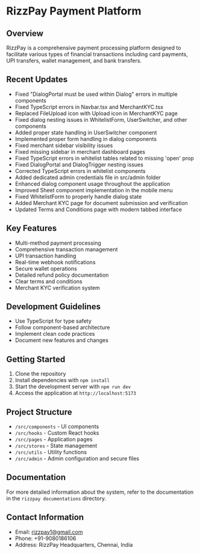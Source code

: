
# RizzPay Payment Platform

## Overview

RizzPay is a comprehensive payment processing platform designed to facilitate various types of financial transactions including card payments, UPI transfers, wallet management, and bank transfers.

## Recent Updates

- Fixed "DialogPortal must be used within Dialog" errors in multiple components
- Fixed TypeScript errors in Navbar.tsx and MerchantKYC.tsx
- Replaced FileUpload icon with Upload icon in MerchantKYC page
- Fixed dialog nesting issues in WhitelistForm, UserSwitcher, and other components
- Added proper state handling in UserSwitcher component
- Implemented proper form handling in dialog components
- Fixed merchant sidebar visibility issues
- Fixed missing sidebar in merchant dashboard pages
- Fixed TypeScript errors in whitelist tables related to missing 'open' prop
- Fixed DialogPortal and DialogTrigger nesting issues
- Corrected TypeScript errors in whitelist components
- Added dedicated admin credentials file in src/admin folder
- Enhanced dialog component usage throughout the application
- Improved Sheet component implementation in the mobile menu
- Fixed WhitelistForm to properly handle dialog state
- Added Merchant KYC page for document submission and verification
- Updated Terms and Conditions page with modern tabbed interface

## Key Features

- Multi-method payment processing
- Comprehensive transaction management
- UPI transaction handling
- Real-time webhook notifications
- Secure wallet operations
- Detailed refund policy documentation
- Clear terms and conditions
- Merchant KYC verification system

## Development Guidelines

- Use TypeScript for type safety
- Follow component-based architecture
- Implement clean code practices
- Document new features and changes

## Getting Started

1. Clone the repository
2. Install dependencies with `npm install`
3. Start the development server with `npm run dev`
4. Access the application at `http://localhost:5173`

## Project Structure

- `/src/components` - UI components
- `/src/hooks` - Custom React hooks
- `/src/pages` - Application pages
- `/src/stores` - State management
- `/src/utils` - Utility functions
- `/src/admin` - Admin configuration and secure files

## Documentation

For more detailed information about the system, refer to the documentation in the `rizzpay documentations` directory.

## Contact Information

- Email: rizzpay1@gmail.com
- Phone: +91-9080186106
- Address: RizzPay Headquarters, Chennai, India

